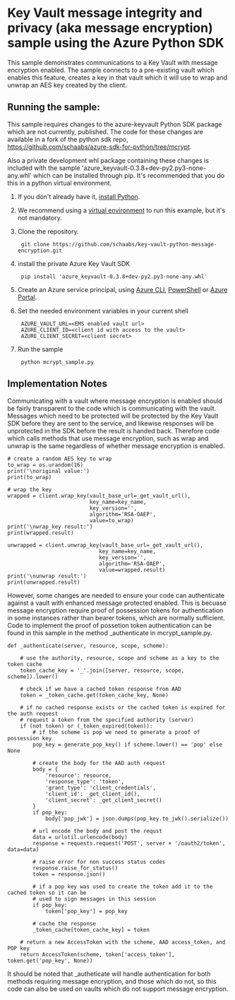 # Key Vault message integrity and privacy (aka message encryption) sample using the Azure Python SDK 

This sample demonstrates communications to a Key Vault with message encryption enabled.  The sample connects to a pre-existing vault which enables this feature, creates a key in that vault which it will use to wrap and unwrap an AES key created by the client.

## Running the sample:
This sample requires changes to the azure-keyvault Python SDK package which are not currently, published.  The code for these changes are available in a fork of the python sdk repo, https://github.com/schaabs/azure-sdk-for-python/tree/mcrypt.  

Also a private development whl package containing these changes is included with the sample 'azure_keyvault-0.3.8+dev-py2.py3-none-any.whl' which can be installed through pip.  It's recommended that you do this in a python virtual environment.


1. If you don't already have it, [install Python](https://www.python.org/downloads/).

2. We recommend using a [virtual environment](https://docs.python.org/3/tutorial/venv.html) to run this example, but it's not mandatory.

3. Clone the repository.

        git clone https://github.com/schaabs/key-vault-python-message-encryption.git

4. install the private Azure Key Vault SDK
        
        pip install 'azure_keyvault-0.3.8+dev-py2.py3-none-any.whl'

5. Create an Azure service principal, using 
[Azure CLI](http://azure.microsoft.com/documentation/articles/resource-group-authenticate-service-principal-cli/),
[PowerShell](http://azure.microsoft.com/documentation/articles/resource-group-authenticate-service-principal/)
or [Azure Portal](http://azure.microsoft.com/documentation/articles/resource-group-create-service-principal-portal/).

6. Set the needed environment variables in your current shell

        AZURE_VAULT_URL=<EMS enabled vault url>
        AZURE_CLIENT_ID=<client id with access to the vault>
        AZURE_CLIENT_SECRET=<client secret>

7. Run the sample
        
        python mcrypt_sample.py

## Implementation Notes
Communicating with a vault where message encryption is enabled should be fairly transparent to the code which is communicating with the vault.  Messages which need to be protected will be protected by the Key Vault SDK before they are sent to the service, and likewise responses will be unprotected in the SDK before the result is handed back.  Therefore code which calls methods that use message encryption, such as wrap and unwrap is the same regardless of whether message encryption is enabled.


    # create a random AES key to wrap
    to_wrap = os.urandom(16)
    print('\noriginal value:')
    print(to_wrap)

    # wrap the key
    wrapped = client.wrap_key(vault_base_url=_get_vault_url(),
                              key_name=key_name,
                              key_version='',
                              algorithm='RSA-OAEP',
                              value=to_wrap)
    print('\nwrap_key result:')
    print(wrapped.result)

    unwrapped = client.unwrap_key(vault_base_url=_get_vault_url(),
                                 key_name=key_name,
                                 key_version='',
                                 algorithm='RSA-OAEP',
                                 value=wrapped.result)
    print('\nunwrap result:')
    print(unwrapped.result)
    
However, some changes are needed to ensure your code can authenticate against a vault with enhanced message protected enabled.  This is becuase message encryption require proof of possession tokens for authentication in some instances rather than bearer tokens, which are normally sufficient.  Code to implement the proof of possetion token authentication can be found in this sample in the method _authenticate in mcrypt_sample.py.

    def _authenticate(server, resource, scope, scheme):

        # use the authority, resource, scope and scheme as a key to the token cache
        token_cache_key = '_'.join([server, resource, scope, scheme]).lower()

        # check if we have a cached token response from AAD
        token = _token_cache.get(token_cache_key, None)

        # if no cached response exists or the cached token is expired for the auth request
        # request a token from the specified authority (server)
        if (not token) or (_token_expired(token)):
            # if the scheme is pop we need to generate a proof of possession key
            pop_key = generate_pop_key() if scheme.lower() == 'pop' else None

            # create the body for the AAD auth request
            body = {
                'resource': resource,
                'response_type': 'token',
                'grant_type': 'client_credentials',
                'client_id': _get_client_id(),
                'client_secret': _get_client_secret()
            }
            if pop_key:
                body['pop_jwk'] = json.dumps(pop_key.to_jwk().serialize())

            # url encode the body and post the requst
            data = urlutil.urlencode(body)
            response = requests.request('POST', server + '/oauth2/token', data=data)

            # raise error for non success status codes
            response.raise_for_status()
            token = response.json()

            # if a pop key was used to create the token add it to the cached token so it can be
            # used to sign messages in this session
            if pop_key:
                token['pop_key'] = pop_key

            # cache the response
            _token_cache[token_cache_key] = token

        # return a new AccessToken with the scheme, AAD access_token, and POP key
        return AccessToken(scheme, token['access_token'], token.get('pop_key', None))

It should be noted that _autheticate will handle authentication for both methods requiring message encryption, and those which do not, so this code can also be used on vaults which do not support message encryption.

